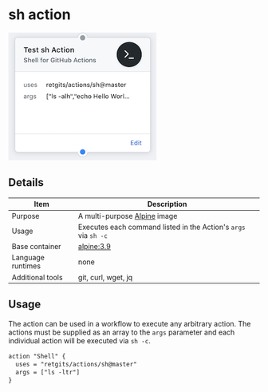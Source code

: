# sh action

![action](./sh.png)

## Details

| Item              | Description                                                     |
|-------------------|-----------------------------------------------------------------|
| Purpose           | A multi-purpose [Alpine](https://alpinelinux.org) image         |
| Usage             | Executes each command listed in the Action's `args` via `sh -c` |
| Base container    | [alpine:3.9](https://hub.docker.com/_/alpine?tab=description)   |
| Language runtimes | none                                                            |
| Additional tools  | git, curl, wget, jq                                             |

## Usage

The action can be used in a workflow to execute any arbitrary action. The actions must be supplied as an array to the `args` parameter and each individual action will be executed via `sh -c`.

```hcl
action "Shell" {
  uses = "retgits/actions/sh@master"
  args = ["ls -ltr"]
}
```
